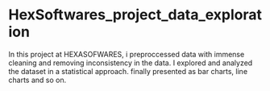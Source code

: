 # HexSoftwares_project_data_exploration
In this project at HEXASOFWARES, i preproccessed data with immense cleaning and removing inconsistency in the data. I explored and analyzed the dataset in a statistical approach. finally presented as bar charts, line charts and so on.
